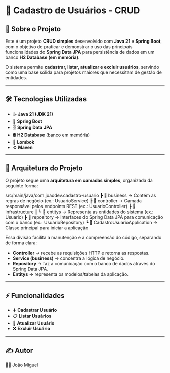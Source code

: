 # 📌 Cadastro de Usuários - CRUD

## 📖 Sobre o Projeto
Este é um projeto **CRUD simples** desenvolvido com **Java 21** e **Spring Boot**, com o objetivo de praticar e demonstrar o uso das principais funcionalidades do **Spring Data JPA** para persistência de dados em um banco **H2 Database (em memória)**.  

O sistema permite **cadastrar, listar, atualizar e excluir usuários**, servindo como uma base sólida para projetos maiores que necessitam de gestão de entidades.

---

## 🛠️ Tecnologias Utilizadas
- ☕ **Java 21 (JDK 21)**
- 🌱 **Spring Boot**
- 🗄️ **Spring Data JPA**
- 🛢️ **H2 Database** (banco em memória)
- 📝 **Lombok**
- ⚙️ **Maven**

---

## 📂 Arquitetura do Projeto
O projeto segue uma **arquitetura em camadas simples**, organizada da seguinte forma:

src/main/java/com.joaodev.cadastro-usuario
┣ 📂 business → Contém as regras de negócio (ex.: UsuarioService)
┣ 📂 controller → Camada responsável pelos endpoints REST (ex.: UsuarioController)
┣ 📂 infrastructure
┃ ┗ 📂 entitys → Representa as entidades do sistema (ex.: Usuario)
┣ 📂 repository → Interfaces do Spring Data JPA para comunicação com o banco (ex.: UsuarioRepository)
┗ 📜 CadastroUsuarioApplication → Classe principal para iniciar a aplicação



Essa divisão facilita a manutenção e a compreensão do código, separando de forma clara:
- **Controller** → recebe as requisições HTTP e retorna as respostas.  
- **Service (business)** → concentra a lógica de negócio.  
- **Repository** → faz a comunicação com o banco de dados através do Spring Data JPA.  
- **Entitys** → representa os modelos/tabelas da aplicação.  



---

## ⚡ Funcionalidades
- ➕ **Cadastrar Usuário**  
- 📋 **Listar Usuários**  
- 🔄 **Atualizar Usuário**  
- ❌ **Excluir Usuário**  

---

## ✍️ Autor

👨‍💻 João Miguel



